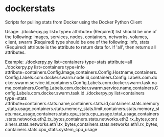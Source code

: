# dockerstats
Scripts for pulling stats from Docker using the Docker Python Client

Usage: ./dockerpy.py list=<LISTTYPE> type=<DATATYPE> attribute=<ATTRIBUTE>
  (Required) list should be one of the following: images, services, nodes, containers, networks, volumes, client, swarm
  (Required) type should be one of the following: info, stats
  (Required) attribute is the attribute to return data for. If 'all', then returns all attributes.
    
Example:
  ./dockerpy.py list=containers type=stats attribute=all
  ./dockerpy.py list=containers type=info attribute=containers.Config.Image,containers.Config.Hostname,containers.Config.Labels.com.docker.swarm.node.id,containers.Config.Labels.com.docker.swarm.service.id,containers.Config.Labels.com.docker.swarm.task.name,containers.Config.Labels.com.docker.swarm.service.name,containers.Config.Labels.com.docker.swarm.task.id
  ./dockerpy.py list=containers type=stats attribute=containers.stats.name,containers.stats.id,containers.stats.memory_stats.usage,containers.stats.memory_stats.limit,containers.stats.memory_stats.max_usage,containers.stats.cpu_stats.cpu_usage.total_usage,containers.stats.networks.eth2.tx_bytes,containers.stats.networks.eth2.rx_bytes,containers.stats.networks.eth1.tx_bytes,containers.stats.networks.eth1.rx_bytes,containers.stats.cpu_stats.system_cpu_usage
